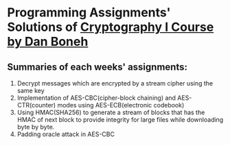 # Programming Assignments' Solutions of [Cryptography I Course by Dan Boneh](https://www.coursera.org/learn/crypto)

## Summaries of each weeks' assignments:
1. Decrypt messages which are encrypted by a stream cipher using the same key
2. Implementation of AES-CBC(cipher-block chaining) and AES-CTR(counter) modes using AES-ECB(electronic codebook)
3. Using HMAC(SHA256) to generate a stream of blocks that has the HMAC of next block to provide integrity for large files while downloading byte by byte.
4. Padding oracle attack in AES-CBC